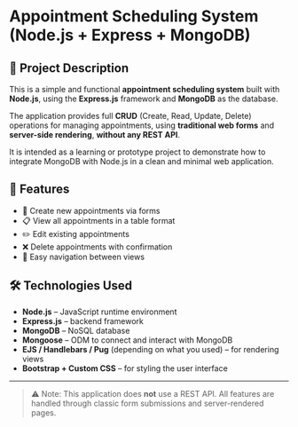 # Appointment Scheduling System (Node.js + Express + MongoDB)

## 📄 Project Description

This is a simple and functional **appointment scheduling system** built with **Node.js**, using the **Express.js** framework and **MongoDB** as the database.

The application provides full **CRUD** (Create, Read, Update, Delete) operations for managing appointments, using **traditional web forms** and **server-side rendering**, **without any REST API**.

It is intended as a learning or prototype project to demonstrate how to integrate MongoDB with Node.js in a clean and minimal web application.

## 🧩 Features

- 📅 Create new appointments via forms  
- 📋 View all appointments in a table format  
- ✏️ Edit existing appointments  
- ❌ Delete appointments with confirmation  
- 🧭 Easy navigation between views

## 🛠️ Technologies Used

- **Node.js** – JavaScript runtime environment  
- **Express.js** – backend framework  
- **MongoDB** – NoSQL database  
- **Mongoose** – ODM to connect and interact with MongoDB  
- **EJS / Handlebars / Pug** (depending on what you used) – for rendering views  
- **Bootstrap + Custom CSS** – for styling the user interface

---

> ⚠️ Note: This application does **not** use a REST API. All features are handled through classic form submissions and server-rendered pages.

